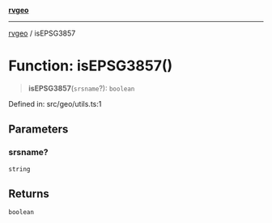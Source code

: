 [**rvgeo**](../README.md)

***

[rvgeo](../globals.md) / isEPSG3857

# Function: isEPSG3857()

> **isEPSG3857**(`srsname`?): `boolean`

Defined in: src/geo/utils.ts:1

## Parameters

### srsname?

`string`

## Returns

`boolean`
